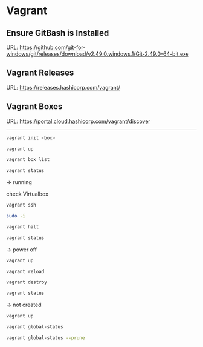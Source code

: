 # Vagrant

## Ensure GitBash is Installed
URL: https://github.com/git-for-windows/git/releases/download/v2.49.0.windows.1/Git-2.49.0-64-bit.exe
## Vagrant Releases
URL: https://releases.hashicorp.com/vagrant/
## Vagrant Boxes
URL: https://portal.cloud.hashicorp.com/vagrant/discover

---

```sh
vagrant init <box>
```

```sh
vagrant up
```

```sh
vagrant box list
```

```sh
vagrant status
```
-> running 

check Virtualbox

```sh
vagrant ssh
```

```sh
sudo -i
```

```sh
vagrant halt
```

```sh
vagrant status
```
-> power off

```sh
vagrant up
```

```sh
vagrant reload
```

```sh
vagrant destroy
```

```sh
vagrant status
```
-> not created

```sh
vagrant up
```

```sh
vagrant global-status
```
```sh
vagrant global-status --prune
```


